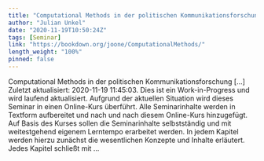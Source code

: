 ```yaml
---
title: "Computational Methods in der politischen Kommunikationsforschung"
author: "Julian Unkel"
date: "2020-11-19T10:50:24Z"
tags: [Seminar]
link: "https://bookdown.org/joone/ComputationalMethods/"
length_weight: "100%"
pinned: false
---
```


Computational Methods in der politischen Kommunikationsforschung [...] Zuletzt aktualisiert: 2020-11-19 11:45:03. Dies ist ein Work-in-Progress und wird laufend aktualisiert. Aufgrund der aktuellen Situation wird dieses Seminar in einen Online-Kurs überführt. Alle Seminarinhalte werden in Textform aufbereitet und nach und nach diesem Online-Kurs hinzugefügt. Auf Basis des Kurses sollen die Seminarinhalte selbstständig und mit weitestgehend eigenem Lerntempo erarbeitet werden. In jedem Kapitel werden hierzu zunächst die wesentlichen Konzepte und Inhalte erläutert. Jedes Kapitel schließt mit ...
